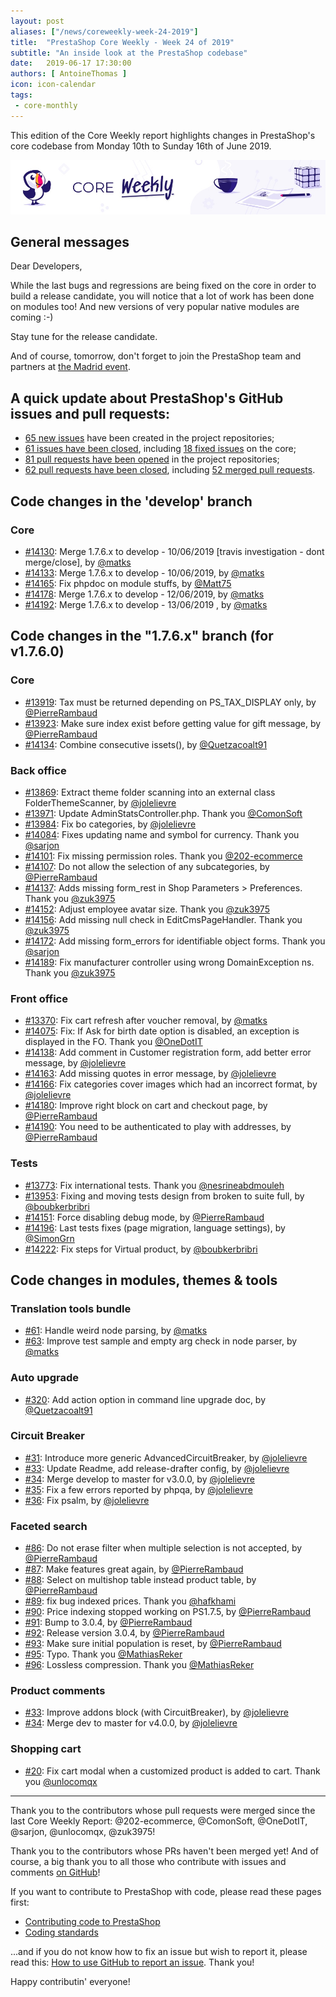 ```yaml
---
layout: post
aliases: ["/news/coreweekly-week-24-2019"]
title:  "PrestaShop Core Weekly - Week 24 of 2019"
subtitle: "An inside look at the PrestaShop codebase"
date:   2019-06-17 17:30:00
authors: [ AntoineThomas ]
icon: icon-calendar
tags:
 - core-monthly
---
```


This edition of the Core Weekly report highlights changes in PrestaShop's core codebase from Monday 10th to Sunday 16th of June 2019.

![Core Weekly banner](/assets/images/2018/12/banner-core-weekly.jpg)


## General messages

Dear Developers,

While the last bugs and regressions are being fixed on the core in order to build a release candidate, you will notice that a lot of work has been done on modules too! And new versions of very popular native modules are coming :-)

Stay tune for the release candidate.

And of course, tomorrow, don't forget to join the PrestaShop team and partners at [the Madrid event](https://www.prestashop.com/es/eventos/prestashop-day-madrid).


## A quick update about PrestaShop's GitHub issues and pull requests:

- [65 new issues](https://github.com/search?q=org%3APrestaShop+is%3Apublic++-repo%3Aprestashop%2Fprestashop.github.io++is%3Aissue+created%3A2019-06-10..2019-06-16) have been created in the project repositories;
- [61 issues have been closed](https://github.com/search?q=org%3APrestaShop+is%3Apublic++-repo%3Aprestashop%2Fprestashop.github.io++is%3Aissue+closed%3A2019-06-10..2019-06-16), including [18 fixed issues](https://github.com/search?q=org%3APrestaShop+is%3Apublic++-repo%3Aprestashop%2Fprestashop.github.io++is%3Aissue+label%3Afixed+closed%3A2019-06-10..2019-06-16) on the core;
- [81 pull requests have been opened](https://github.com/search?q=org%3APrestaShop+is%3Apublic++-repo%3Aprestashop%2Fprestashop.github.io++is%3Apr+created%3A2019-06-10..2019-06-16) in the project repositories;
- [62 pull requests have been closed](https://github.com/search?q=org%3APrestaShop+is%3Apublic++-repo%3Aprestashop%2Fprestashop.github.io++is%3Apr+closed%3A2019-06-10..2019-06-16), including [52 merged pull requests](https://github.com/search?q=org%3APrestaShop+is%3Apublic++-repo%3Aprestashop%2Fprestashop.github.io++is%3Apr+merged%3A2019-06-10..2019-06-16).

## Code changes in the 'develop' branch

### Core

* [#14130](https://github.com/PrestaShop/PrestaShop/pull/14130): Merge 1.7.6.x to develop - 10/06/2019 [travis investigation - dont merge/close], by [@matks](https://github.com/matks)
* [#14133](https://github.com/PrestaShop/PrestaShop/pull/14133): Merge 1.7.6.x to develop - 10/06/2019, by [@matks](https://github.com/matks)
* [#14165](https://github.com/PrestaShop/PrestaShop/pull/14165): Fix phpdoc on module stuffs, by [@Matt75](https://github.com/Matt75)
* [#14178](https://github.com/PrestaShop/PrestaShop/pull/14178): Merge 1.7.6.x to develop - 12/06/2019, by [@matks](https://github.com/matks)
* [#14192](https://github.com/PrestaShop/PrestaShop/pull/14192): Merge 1.7.6.x to develop - 13/06/2019 , by [@matks](https://github.com/matks)


## Code changes in the "1.7.6.x" branch (for v1.7.6.0)

### Core

* [#13919](https://github.com/PrestaShop/PrestaShop/pull/13919): Tax must be returned depending on PS_TAX_DISPLAY only, by [@PierreRambaud](https://github.com/PierreRambaud)
* [#13923](https://github.com/PrestaShop/PrestaShop/pull/13923): Make sure index exist before getting value for gift message, by [@PierreRambaud](https://github.com/PierreRambaud)
* [#14134](https://github.com/PrestaShop/PrestaShop/pull/14134): Combine consecutive issets(), by [@Quetzacoalt91](https://github.com/Quetzacoalt91)


### Back office

* [#13869](https://github.com/PrestaShop/PrestaShop/pull/13869): Extract theme folder scanning into an external class FolderThemeScanner, by [@jolelievre](https://github.com/jolelievre)
* [#13971](https://github.com/PrestaShop/PrestaShop/pull/13971): Update AdminStatsController.php. Thank you [@ComonSoft](https://github.com/ComonSoft)
* [#13984](https://github.com/PrestaShop/PrestaShop/pull/13984): Fix bo categories, by [@jolelievre](https://github.com/jolelievre)
* [#14084](https://github.com/PrestaShop/PrestaShop/pull/14084): Fixes updating name and symbol for currency. Thank you [@sarjon](https://github.com/sarjon)
* [#14101](https://github.com/PrestaShop/PrestaShop/pull/14101): Fix missing permission roles. Thank you [@202-ecommerce](https://github.com/202-ecommerce)
* [#14107](https://github.com/PrestaShop/PrestaShop/pull/14107): Do not allow the selection of any subcategories, by [@PierreRambaud](https://github.com/PierreRambaud)
* [#14137](https://github.com/PrestaShop/PrestaShop/pull/14137): Adds missing form_rest in Shop Parameters > Preferences. Thank you [@zuk3975](https://github.com/zuk3975)
* [#14152](https://github.com/PrestaShop/PrestaShop/pull/14152): Adjust employee avatar size. Thank you [@zuk3975](https://github.com/zuk3975)
* [#14156](https://github.com/PrestaShop/PrestaShop/pull/14156): Add missing null check in EditCmsPageHandler. Thank you [@zuk3975](https://github.com/zuk3975)
* [#14172](https://github.com/PrestaShop/PrestaShop/pull/14172): Add missing form_errors for identifiable object forms. Thank you [@sarjon](https://github.com/sarjon)
* [#14189](https://github.com/PrestaShop/PrestaShop/pull/14189): Fix manufacturer controller using wrong DomainException ns. Thank you [@zuk3975](https://github.com/zuk3975)


### Front office

* [#13370](https://github.com/PrestaShop/PrestaShop/pull/13370): Fix cart refresh after voucher removal, by [@matks](https://github.com/matks)
* [#14075](https://github.com/PrestaShop/PrestaShop/pull/14075): Fix: If Ask for birth date option is disabled, an exception is displayed in the FO. Thank you [@OneDotIT](https://github.com/OneDotIT)
* [#14138](https://github.com/PrestaShop/PrestaShop/pull/14138): Add comment in Customer registration form, add better error message, by [@jolelievre](https://github.com/jolelievre)
* [#14163](https://github.com/PrestaShop/PrestaShop/pull/14163): Add missing quotes in error message, by [@jolelievre](https://github.com/jolelievre)
* [#14166](https://github.com/PrestaShop/PrestaShop/pull/14166): Fix categories cover images which had an incorrect format, by [@jolelievre](https://github.com/jolelievre)
* [#14180](https://github.com/PrestaShop/PrestaShop/pull/14180): Improve right block on cart and checkout page, by [@PierreRambaud](https://github.com/PierreRambaud)
* [#14190](https://github.com/PrestaShop/PrestaShop/pull/14190): You need to be authenticated to play with addresses, by [@PierreRambaud](https://github.com/PierreRambaud)


### Tests

* [#13773](https://github.com/PrestaShop/PrestaShop/pull/13773): Fix international tests. Thank you [@nesrineabdmouleh](https://github.com/nesrineabdmouleh)
* [#13953](https://github.com/PrestaShop/PrestaShop/pull/13953): Fixing and moving tests design from broken to suite full, by [@boubkerbribri](https://github.com/boubkerbribri)
* [#14151](https://github.com/PrestaShop/PrestaShop/pull/14151): Force disabling debug mode, by [@PierreRambaud](https://github.com/PierreRambaud)
* [#14196](https://github.com/PrestaShop/PrestaShop/pull/14196): Last tests fixes (page migration, language settings), by [@SimonGrn](https://github.com/SimonGrn)
* [#14222](https://github.com/PrestaShop/PrestaShop/pull/14222): Fix steps for Virtual product, by [@boubkerbribri](https://github.com/boubkerbribri)


## Code changes in modules, themes & tools

### Translation tools bundle

* [#61](https://github.com/PrestaShop/TranslationToolsBundle/pull/61): Handle weird node parsing, by [@matks](https://github.com/matks)
* [#63](https://github.com/PrestaShop/TranslationToolsBundle/pull/63): Improve test sample and empty arg check in node parser, by [@matks](https://github.com/matks)


### Auto upgrade

* [#320](https://github.com/PrestaShop/autoupgrade/pull/320): Add action option in command line upgrade doc, by [@Quetzacoalt91](https://github.com/Quetzacoalt91)


### Circuit Breaker

* [#31](https://github.com/PrestaShop/circuit-breaker/pull/31): Introduce more generic AdvancedCircuitBreaker, by [@jolelievre](https://github.com/jolelievre)
* [#33](https://github.com/PrestaShop/circuit-breaker/pull/33): Update Readme, add release-drafter config, by [@jolelievre](https://github.com/jolelievre)
* [#34](https://github.com/PrestaShop/circuit-breaker/pull/34): Merge develop to master for v3.0.0, by [@jolelievre](https://github.com/jolelievre)
* [#35](https://github.com/PrestaShop/circuit-breaker/pull/35): Fix a few errors reported by phpqa, by [@jolelievre](https://github.com/jolelievre)
* [#36](https://github.com/PrestaShop/circuit-breaker/pull/36): Fix psalm, by [@jolelievre](https://github.com/jolelievre)


### Faceted search

* [#86](https://github.com/PrestaShop/ps_facetedsearch/pull/86): Do not erase filter when multiple selection is not accepted, by [@PierreRambaud](https://github.com/PierreRambaud)
* [#87](https://github.com/PrestaShop/ps_facetedsearch/pull/87): Make features great again, by [@PierreRambaud](https://github.com/PierreRambaud)
* [#88](https://github.com/PrestaShop/ps_facetedsearch/pull/88): Select on multishop table instead product table, by [@PierreRambaud](https://github.com/PierreRambaud)
* [#89](https://github.com/PrestaShop/ps_facetedsearch/pull/89): fix bug indexed prices. Thank you [@hafkhami](https://github.com/hafkhami)
* [#90](https://github.com/PrestaShop/ps_facetedsearch/pull/90): Price indexing stopped working on PS1.7.5, by [@PierreRambaud](https://github.com/PierreRambaud)
* [#91](https://github.com/PrestaShop/ps_facetedsearch/pull/91): Bump to 3.0.4, by [@PierreRambaud](https://github.com/PierreRambaud)
* [#92](https://github.com/PrestaShop/ps_facetedsearch/pull/92): Release version 3.0.4, by [@PierreRambaud](https://github.com/PierreRambaud)
* [#93](https://github.com/PrestaShop/ps_facetedsearch/pull/93): Make sure initial population is reset, by [@PierreRambaud](https://github.com/PierreRambaud)
* [#95](https://github.com/PrestaShop/ps_facetedsearch/pull/95): Typo. Thank you [@MathiasReker](https://github.com/MathiasReker)
* [#96](https://github.com/PrestaShop/ps_facetedsearch/pull/96): Lossless compression. Thank you [@MathiasReker](https://github.com/MathiasReker)


### Product comments

* [#33](https://github.com/PrestaShop/productcomments/pull/33): Improve addons block (with CircuitBreaker), by [@jolelievre](https://github.com/jolelievre)
* [#34](https://github.com/PrestaShop/productcomments/pull/34): Merge dev to master for v4.0.0, by [@jolelievre](https://github.com/jolelievre)


### Shopping cart

* [#20](https://github.com/PrestaShop/ps_shoppingcart/pull/20): Fix cart modal when a customized product is added to cart. Thank you [@unlocomqx](https://github.com/unlocomqx)


<hr />

Thank you to the contributors whose pull requests were merged since the last Core Weekly Report: @202-ecommerce, @ComonSoft, @OneDotIT, @sarjon, @unlocomqx, @zuk3975!

Thank you to the contributors whose PRs haven't been merged yet! And of course, a big thank you to all those who contribute with issues and comments [on GitHub](https://github.com/PrestaShop/PrestaShop)!

If you want to contribute to PrestaShop with code, please read these pages first:

 * [Contributing code to PrestaShop](https://devdocs.prestashop.com/1.7/contribute/contribution-guidelines/)
 * [Coding standards](https://devdocs.prestashop.com/1.7/development/coding-standards/)

...and if you do not know how to fix an issue but wish to report it, please read this: [How to use GitHub to report an issue](https://devdocs.prestashop.com/1.7/contribute/contribute-reporting-issues/). Thank you!

Happy contributin' everyone!
